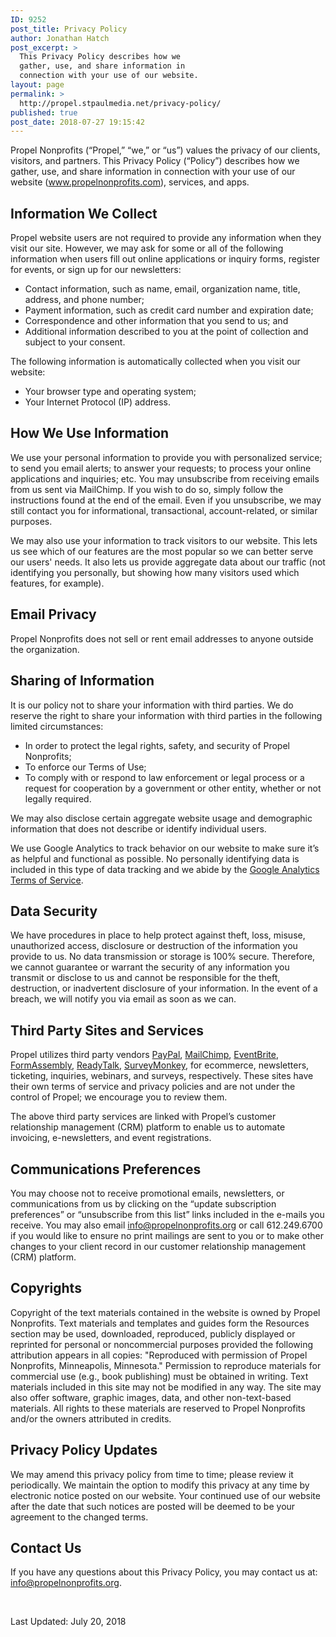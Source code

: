 ```yaml
---
ID: 9252
post_title: Privacy Policy
author: Jonathan Hatch
post_excerpt: >
  This Privacy Policy describes how we
  gather, use, and share information in
  connection with your use of our website.
layout: page
permalink: >
  http://propel.stpaulmedia.net/privacy-policy/
published: true
post_date: 2018-07-27 19:15:42
---
```

Propel Nonprofits (“Propel,” “we,” or “us”) values the privacy of our clients, visitors, and partners. This Privacy Policy (“Policy”) describes how we gather, use, and share information in connection with your use of our website (www.propelnonprofits.com), services, and apps.
<h2>Information We Collect</h2>
Propel website users are not required to provide any information when they visit our site. However, we may ask for some or all of the following information when users fill out online applications or inquiry forms, register for events, or sign up for our newsletters:
<ul>
 	<li style="font-weight: 400;">Contact information, such as name, email, organization name, title, address, and phone number;</li>
 	<li style="font-weight: 400;">Payment information, such as credit card number and expiration date;</li>
 	<li style="font-weight: 400;">Correspondence and other information that you send to us; and</li>
 	<li style="font-weight: 400;">Additional information described to you at the point of collection and subject to your consent.</li>
</ul>
The following information is automatically collected when you visit our website:
<ul>
 	<li style="font-weight: 400;">Your browser type and operating system;</li>
 	<li style="font-weight: 400;">Your Internet Protocol (IP) address.</li>
</ul>
<h2>How We Use Information</h2>
We use your personal information to provide you with personalized service; to send you email alerts; to answer your requests; to process your online applications and inquiries; etc. You may unsubscribe from receiving emails from us sent via MailChimp. If you wish to do so, simply follow the instructions found at the end of the email. Even if you unsubscribe, we may still contact you for informational, transactional, account-related, or similar purposes.

We may also use your information to track visitors to our website. This lets us see which of our features are the most popular so we can better serve our users' needs. It also lets us provide aggregate data about our traffic (not identifying you personally, but showing how many visitors used which features, for example).
<h2>Email Privacy</h2>
Propel Nonprofits does not sell or rent email addresses to anyone outside the organization.
<h2>Sharing of Information</h2>
It is our policy not to share your information with third parties. We do reserve the right to share your information with third parties in the following limited circumstances:
<ul>
 	<li style="font-weight: 400;">In order to protect the legal rights, safety, and security of Propel Nonprofits;</li>
 	<li style="font-weight: 400;">To enforce our Terms of Use;</li>
 	<li style="font-weight: 400;">To comply with or respond to law enforcement or legal process or a request for cooperation by a government or other entity, whether or not legally required.</li>
</ul>
We may also disclose certain aggregate website usage and demographic information that does not describe or identify individual users.

We use Google Analytics to track behavior on our website to make sure it’s as helpful and functional as possible. No personally identifying data is included in this type of data tracking and we abide by the <a href="https://www.google.com/analytics/terms/us.html">Google Analytics Terms of Service</a>.
<h2>Data Security</h2>
We have procedures in place to help protect against theft, loss, misuse, unauthorized access, disclosure or destruction of the information you provide to us. No data transmission or storage is 100% secure. Therefore, we cannot guarantee or warrant the security of any information you transmit or disclose to us and cannot be responsible for the theft, destruction, or inadvertent disclosure of your information. In the event of a breach, we will notify you via email as soon as we can.
<h2>Third Party Sites and Services</h2>
Propel utilizes third party vendors <a href="https://www.paypal.com/us/webapps/mpp/ua/privacy-full">PayPal</a>, <a href="http://mailchimp.com/legal/privacy/">MailChimp</a>, <a href="https://www.eventbrite.com/security/">EventBrite</a>, <a href="https://www.formassembly.com/privacy-policy/">FormAssembly</a>, <a href="https://www.readytalk.com/privacy-policy">ReadyTalk</a>, <a href="https://www.surveymonkey.com/mp/legal/privacy-policy/">SurveyMonkey</a>, for ecommerce, newsletters, ticketing, inquiries, webinars, and surveys, respectively. These sites have their own terms of service and privacy policies and are not under the control of Propel; we encourage you to review them.

The above third party services are linked with Propel’s customer relationship management (CRM) platform to enable us to automate invoicing, e-newsletters, and event registrations.
<h2>Communications Preferences</h2>
You may choose not to receive promotional emails, newsletters, or communications from us by clicking on the “update subscription preferences” or “unsubscribe from this list” links included in the e-mails you receive. You may also email <a href="mailto:info@propelnonprofits.org">info@propelnonprofits.org</a> or call 612.249.6700 if you would like to ensure no print mailings are sent to you or to make other changes to your client record in our customer relationship management (CRM) platform.
<h2>Copyrights</h2>
Copyright of the text materials contained in the website is owned by Propel Nonprofits. Text materials and templates and guides form the Resources section may be used, downloaded, reproduced, publicly displayed or reprinted for personal or noncommercial purposes provided the following attribution appears in all copies: "Reproduced with permission of Propel Nonprofits, Minneapolis, Minnesota." Permission to reproduce materials for commercial use (e.g., book publishing) must be obtained in writing. Text materials included in this site may not be modified in any way. The site may also offer software, graphic images, data, and other non-text-based materials. All rights to these materials are reserved to Propel Nonprofits and/or the owners attributed in credits.
<h2>Privacy Policy Updates</h2>
We may amend this privacy policy from time to time; please review it periodically. We maintain the option to modify this privacy at any time by electronic notice posted on our website. Your continued use of our website after the date that such notices are posted will be deemed to be your agreement to the changed terms.
<h2>Contact Us</h2>
If you have any questions about this Privacy Policy, you may contact us at: <a href="mailto:info@propelnonprofits.org">info@propelnonprofits.org</a>.

&nbsp;

Last Updated: July 20, 2018